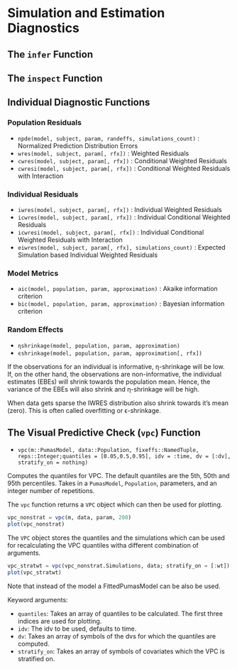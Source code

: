 # Simulation and Estimation Diagnostics

## The `infer` Function

## The `inspect` Function

## Individual Diagnostic Functions

### Population Residuals

- `npde(model, subject, param, randeffs, simulations_count)` : Normalized Prediction Distribution Errors
- `wres(model, subject, param[, rfx])` : Weighted Residuals
- `cwres(model, subject, param[, rfx])` : Conditional Weighted Residuals
- `cwresi(model, subject, param[, rfx])` : Conditional Weighted Residuals with Interaction

### Individual Residuals

- `iwres(model, subject, param[, rfx])` : Individual Weighted Residuals
- `icwres(model, subject, param[, rfx])` : Individual Conditional Weighted Residuals
- `icwresi(model, subject, param[, rfx])` : Individual Conditional Weighted Residuals with Interaction
- `eiwres(model, subject, param[, rfx], simulations_count)` : Expected Simulation based Individual Weighted Residuals

### Model Metrics

- `aic(model, population, param, approximation)` : Akaike information criterion
- `bic(model, population, param, approximation)` : Bayesian information criterion

### Random Effects

- `ηshrinkage(model, population, param, approximation)`
- `ϵshrinkage(model, population, param, approximation[, rfx])`

If the observations for an individual is informative, η-shrinkage will be low.
If, on the other hand, the observations are non-informative, the individual
estimates (EBEs) will shrink towards the population mean. Hence, the variance
of the EBEs will also shrink and η-shrinkage will be high.

When data gets sparse the IWRES distribution also shrink towards it’s mean
(zero). This is often called overfitting or ϵ-shrinkage.

## The Visual Predictive Check (`vpc`) Function

- `vpc(m::PumasModel, data::Population, fixeffs::NamedTuple, reps::Integer;quantiles = [0.05,0.5,0.95], idv = :time, dv = [:dv], stratify_on = nothing)`

Computes the quantiles for VPC. The default quantiles are the 5th, 50th and 95th percentiles.
Takes in a `PumasModel`, `Population`, parameters, and an integer number of
repetitions.

The `vpc` function returns a `VPC` object which can then be used for plotting. 

```julia
vpc_nonstrat = vpc(m, data, param, 200)
plot(vpc_nonstrat)
```
The `VPC` object stores the quantiles and the simulations which 
can be used for recalculating the VPC quantiles witha different combination of arguments.

```julia
vpc_stratwt = vpc(vpc_nonstrat.Simulations, data; stratify_on = [:wt])
plot(vpc_stratwt)
```

Note that instead of the model a FittedPumasModel can be also be used.

Keyword arguments:

- `quantiles`: Takes an array of quantiles to be calculated. The first three indices are used for plotting.
- `idv`: The idv to be used, defaults to time.
- `dv`: Takes an array of symbols of the dvs for which the quantiles are computed.
- `stratify_on`: Takes an array of symbols of covariates which the VPC is stratified on.
